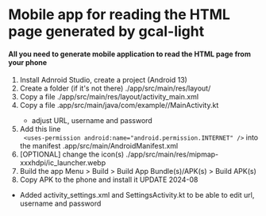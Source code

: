 Mobile app for reading the HTML page generated by gcal-light
==================================================================

#### All you need to generate mobile application to read the HTML page from your phone

  1) Install Adnroid Studio, create a project (Android 13)
  2) Create  a folder  (if it's not there) ./app/src/main/res/layout/
  3) Copy a file ./app/src/main/res/layout/activity_main.xml
  4) Copy a file .app/src/main/java/com/example/<application name>/MainActivity.kt
		- adjust URL, username and password
  5) Add this line  
	```	
		<uses-permission android:name="android.permission.INTERNET" />
	``` 
	into the manifest
		.app/src/main/AndroidManifest.xml
  6) [OPTIONAL] change the icon(s) ./app/src/main/res/mipmap-xxxhdpi/ic_launcher.webp
  7) Build the app  Menu > Build > Build App Bundle(s)/APK(s) > Build APK(s)
  8) Copy APK to the phone and install it
UPDATE 2024-08
*  Added activity_settings.xml and SettingsActivity.kt to be able to edit url, username and password

